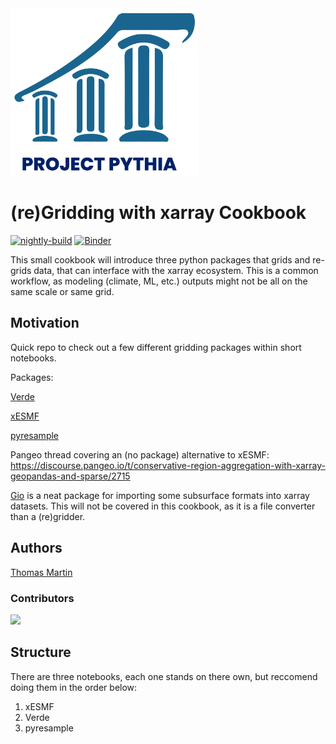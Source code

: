 <img src="thumbnail.png" alt="thumbnail" width="300"/>

# (re)Gridding with xarray Cookbook

[![nightly-build](https://github.com/ProjectPythiaCookbooks/cookbook-template/actions/workflows/nightly-build.yaml/badge.svg)](https://github.com/ProjectPythiaCookbooks/cookbook-template/actions/workflows/nightly-build.yaml)
[![Binder](https://mybinder.org/badge_logo.svg)](https://mybinder.org/v2/gh/ProjectPythiaCookbooks/cookbook-template/main?labpath=notebooks)

This small cookbook will introduce three python packages that grids and re-grids data, that can interface with the xarray ecosystem. This is a common workflow, as modeling (climate, ML, etc.) outputs might not be all on the same scale or same grid. 

## Motivation

Quick repo to check out a few different gridding packages within short notebooks.

Packages:

[Verde](https://www.fatiando.org/verde/latest/)

[xESMF](https://xesmf.readthedocs.io/en/latest/)

[pyresample](https://pyresample.readthedocs.io/en/latest/)

Pangeo thread covering an (no package) alternative to xESMF: https://discourse.pangeo.io/t/conservative-region-aggregation-with-xarray-geopandas-and-sparse/2715


[Gio](https://github.com/agilescientific/gio) is a neat package for importing some subsurface formats into xarray datasets. This will not be covered in this cookbook, as it is a file converter than a (re)gridder. 

## Authors

[Thomas Martin](https://github.com/ThomasMGeo)

### Contributors

<a href="https://github.com/ThomasMGeo/gridding-cookbook/graphs/contributors">
  <img src="https://contrib.rocks/image?repo=ThomasMGeo/gridding-cookbook" />
</a>

## Structure
There are three notebooks, each one stands on there own, but reccomend doing them in the order below:

1. xESMF
2. Verde
3. pyresample

